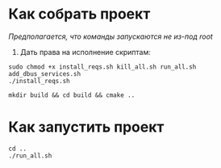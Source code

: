 # Как собрать проект

*Предполагается, что команды запускаются не из-под root*

1. Дать права на исполнение скриптам:
```
sudo chmod +x install_reqs.sh kill_all.sh run_all.sh add_dbus_services.sh
./install_reqs.sh

mkdir build && cd build && cmake ..
```

# Как запустить проект
```
cd ..
./run_all.sh

```